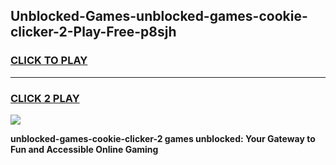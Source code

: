 
## Unblocked-Games-unblocked-games-cookie-clicker-2-Play-Free-p8sjh
<h3>
<a href="https://premium76.site?title=unblocked-games-cookie-clicker-2&ref=21A">CLICK TO PLAY</a></h3>
<hr>

<h3>
<a href="https://premium76.site?title=unblocked-games-cookie-clicker-2&ref=21A">CLICK 2 PLAY</a>
  
</h3>

<a href="https://premium76.site?title=unblocked-games-cookie-clicker-2&ref=21A"><img src="https://clearcache.store/games.png"></a>


**unblocked-games-cookie-clicker-2 games unblocked: Your Gateway to Fun and Accessible Online Gaming**
